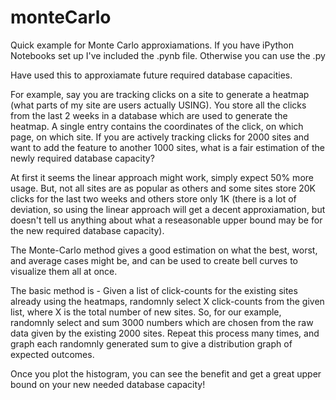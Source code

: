monteCarlo
==========

Quick example for Monte Carlo approxiamations. If you have iPython Notebooks set up I've included the .pynb file.  Otherwise you can use the .py


Have used this to approxiamate future required database capacities.  

For example, say you are tracking clicks on a site to generate a heatmap (what parts of my site are users actually USING).  You store all the clicks from the last 2 weeks in a database which are used to generate the heatmap.  A single entry contains the coordinates of the click, on which page, on which site.  If you are actively tracking clicks for 2000 sites and want to add the feature to another 1000 sites, what is a fair estimation of the newly required database capacity?

At first it seems the linear approach might work, simply expect 50% more usage.  But, not all sites are as popular as others and some sites store 20K clicks for the last two weeks and others store only 1K (there is a lot of deviation, so using the linear approach will get a decent approxiamation, but doesn't tell us anything about what a reseasonable upper bound may be for the new required database capacity). 

The Monte-Carlo method gives a good estimation on what the best, worst, and average cases might be, and can be used to create bell curves to visualize them all at once.

The basic method is - Given a list of click-counts for the existing sites already using the heatmaps, randomnly select X click-counts from the given list, where X is the total number of new sites.  So, for our example, randomnly select and sum 3000 numbers which are chosen from the raw data given by the existing 2000 sites.  Repeat this process many times, and graph each randomnly generated sum to give a distribution graph of expected outcomes.

Once you plot the histogram, you can see the benefit and get a great upper bound on your new needed database capacity!